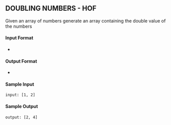 ## **DOUBLING NUMBERS - HOF**

Given an array of numbers generate an array containing the double value of the numbers

#### **Input Format**

-

#### **Output Format**

- 

#### **Sample Input**
    input: [1, 2]

#### **Sample Output**
    output: [2, 4]
